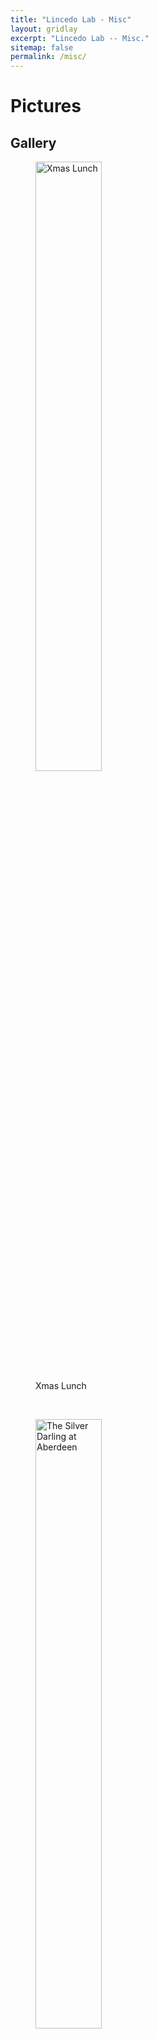 ```yaml
---
title: "Lincedo Lab - Misc"
layout: gridlay
excerpt: "Lincedo Lab -- Misc."
sitemap: false
permalink: /misc/
---
```


# Pictures

## Gallery
<figure>
<img src="{{ site.url }}{{ site.baseurl }}/images/respic/xmas-lunch.jpeg" alt="Xmas Lunch" width="50%" height="50%" title="Xmas Lunch"/>
<figcaption>Xmas Lunch</figcaption>
</figure><br />

<figure>
<img src="{{ site.url }}{{ site.baseurl }}/images/respic/The-Silver-Darling-Aberdeen-20180530.JPG" alt="The Silver Darling at Aberdeen" width="50%" height="50%" title="The Silver Darling at Aberdeen"/>
<figcaption>The Silver Darling at Aberdeen</figcaption>
</figure><br />